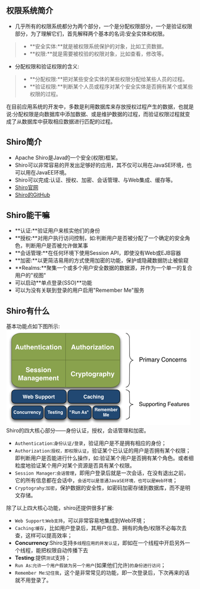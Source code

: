 
## 权限系统简介
- 几乎所有的权限系统都分为两个部分，一个是分配权限部分，一个是验证权限部分，为了理解它们，首先解释两个基本的名词:安全实体和权限。
> - **安全实体:**就是被权限系统保护的对象，比如工资数据。
> - **权限:**就是需要被校验的权限对象，比如查看，修改等。
- 分配权限和验证权限的含义:
> - **分配权限:**把对某些安全实体的某些权限分配给某些人员的过程。
> - **验证权限:**判断某个人员或程序对某个安全实体是否拥有某个或某些权限的过程。

在目前应用系统的开发中，多数是利用数据库来存放授权过程产生的数据，也就是说:分配权限是向数据库中添加数据、或是维护数据的过程，而验证权限过程就变成了从数据库中获取相应数据进行匹配的过程。

## Shiro简介
- Apache Shiro是Java的一个安全(权限)框架。
- Shiro可以非常容易的开发出足够好的应用，其不仅可以用在JavaSE环境，也可以用在JavaEE环境。
- Shiro可以完成:认证、授权、加密、会话管理、与Web集成、缓存等。
- [Shiro官网](http://shiro.apache.org/)
- [Shiro的GitHub](https://github.com/apache/shiro)

## Shiro能干嘛
- **认证:**验证用户来核实他们的身份
- **授权:**对用户执行访问控制，如:判断用户是否被分配了一个确定的安全角色，判断用户是否被允许做某事
- **会话管理:**在任何环境下使用Session API，即使没有Web或EJB容器
- **加密:**以更简洁易用的方式使用加密的功能，保护或隐藏数据防止被偷窥
- **Realms:**聚集一个或多个用户安全数据的数据源，并作为一个单一的复合用户的"视图"
- 可以启动**单点登录(SSO)**功能
- 可以为没有关联到登录的用户启用"Remember Me"服务

## Shiro有什么
基本功能点如下图所示:
![](/img/shiro/shiro-architecture1.png)
Shiro的四大核心部分——身份认证，授权，会话管理和加密。
- `Authentication`:``身份认证/登录``，验证用户是不是拥有相应的身份；
- `Authorization`:``授权，即权限认证``，验证某个已认证的用户是否拥有某个权限；即判断用户是否能进行什么操作，如:验证某个用户是否拥有某个角色。或者细粒度地验证某个用户对某个资源是否具有某个权限。
- `Session Manager`:``会话管理``，即用户登录后就是一次会话，在没有退出之前，它的所有信息都在会话中，``会话可以是普通JavaSE环境，也可以是Web环境``；
- `Cryptograhy`:``加密``，保护数据的安全性，如密码加密存储到数据库，而不是明文存储。

除了以上四大核心功能，shiro还提供很多扩展:
- `Web Support`:```Web支持```，可以非常容易地集成到Web环境；
- `Caching`:```缓存```，比如用户登录后，其用户信息、拥有的角色/权限不必每次去查，这样可以提高效率；
- **Concurrency**:Shiro支持```多线程应用的并发认证```，即如在一个线程中开启另外一个线程，能把权限自动传播下去
- **Testing**:提供```测试```支持；
- `Run As`:```允许一个用户假装为另一个用户```(如果他们允许)```的身份进行访问```；
- `Remember Me`:```记住我```，这个是非常常见的功能，即一次登录后，下次再来的话就不用登录了。





